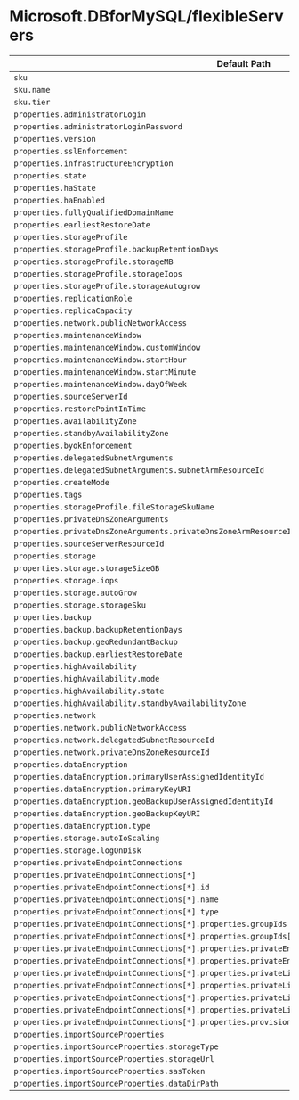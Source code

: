 # Microsoft.DBforMySQL/flexibleServers

| Default Path | Alias |
|---|---|
| `sku` | `Microsoft.DBForMySql/flexibleServers/sku` |
| `sku.name` | `Microsoft.DBForMySql/flexibleServers/sku.name` |
| `sku.tier` | `Microsoft.DBForMySql/flexibleServers/sku.tier` |
| `properties.administratorLogin` | `Microsoft.DBForMySql/flexibleServers/administratorLogin` |
| `properties.administratorLoginPassword` | `Microsoft.DBForMySql/flexibleServers/administratorLoginPassword` |
| `properties.version` | `Microsoft.DBForMySql/flexibleServers/version` |
| `properties.sslEnforcement` | `Microsoft.DBForMySql/flexibleServers/sslEnforcement` |
| `properties.infrastructureEncryption` | `Microsoft.DBForMySql/flexibleServers/infrastructureEncryption` |
| `properties.state` | `Microsoft.DBForMySql/flexibleServers/state` |
| `properties.haState` | `Microsoft.DBForMySql/flexibleServers/haState` |
| `properties.haEnabled` | `Microsoft.DBForMySql/flexibleServers/haEnabled` |
| `properties.fullyQualifiedDomainName` | `Microsoft.DBForMySql/flexibleServers/fullyQualifiedDomainName` |
| `properties.earliestRestoreDate` | `Microsoft.DBForMySql/flexibleServers/earliestRestoreDate` |
| `properties.storageProfile` | `Microsoft.DBForMySql/flexibleServers/storageProfile` |
| `properties.storageProfile.backupRetentionDays` | `Microsoft.DBForMySql/flexibleServers/storageProfile.backupRetentionDays` |
| `properties.storageProfile.storageMB` | `Microsoft.DBForMySql/flexibleServers/storageProfile.storageMB` |
| `properties.storageProfile.storageIops` | `Microsoft.DBForMySql/flexibleServers/storageProfile.storageIops` |
| `properties.storageProfile.storageAutogrow` | `Microsoft.DBForMySql/flexibleServers/storageProfile.storageAutogrow` |
| `properties.replicationRole` | `Microsoft.DBForMySql/flexibleServers/replicationRole` |
| `properties.replicaCapacity` | `Microsoft.DBForMySql/flexibleServers/replicaCapacity` |
| `properties.network.publicNetworkAccess` | `Microsoft.DBForMySql/flexibleServers/publicNetworkAccess` |
| `properties.maintenanceWindow` | `Microsoft.DBForMySql/flexibleServers/maintenanceWindow` |
| `properties.maintenanceWindow.customWindow` | `Microsoft.DBForMySql/flexibleServers/maintenanceWindow.customWindow` |
| `properties.maintenanceWindow.startHour` | `Microsoft.DBForMySql/flexibleServers/maintenanceWindow.startHour` |
| `properties.maintenanceWindow.startMinute` | `Microsoft.DBForMySql/flexibleServers/maintenanceWindow.startMinute` |
| `properties.maintenanceWindow.dayOfWeek` | `Microsoft.DBForMySql/flexibleServers/maintenanceWindow.dayOfWeek` |
| `properties.sourceServerId` | `Microsoft.DBForMySql/flexibleServers/sourceServerId` |
| `properties.restorePointInTime` | `Microsoft.DBForMySql/flexibleServers/restorePointInTime` |
| `properties.availabilityZone` | `Microsoft.DBForMySql/flexibleServers/availabilityZone` |
| `properties.standbyAvailabilityZone` | `Microsoft.DBForMySql/flexibleServers/standbyAvailabilityZone` |
| `properties.byokEnforcement` | `Microsoft.DBForMySql/flexibleServers/byokEnforcement` |
| `properties.delegatedSubnetArguments` | `Microsoft.DBForMySql/flexibleServers/delegatedSubnetArguments` |
| `properties.delegatedSubnetArguments.subnetArmResourceId` | `Microsoft.DBForMySql/flexibleServers/delegatedSubnetArguments.subnetArmResourceId` |
| `properties.createMode` | `Microsoft.DBForMySql/flexibleServers/createMode` |
| `properties.tags` | `Microsoft.DBForMySql/flexibleServers/tags` |
| `properties.storageProfile.fileStorageSkuName` | `Microsoft.DBForMySql/flexibleServers/storageProfile.fileStorageSkuName` |
| `properties.privateDnsZoneArguments` | `Microsoft.DBForMySql/flexibleServers/privateDnsZoneArguments` |
| `properties.privateDnsZoneArguments.privateDnsZoneArmResourceId` | `Microsoft.DBForMySql/flexibleServers/privateDnsZoneArguments.privateDnsZoneArmResourceId` |
| `properties.sourceServerResourceId` | `Microsoft.DBForMySql/flexibleServers/sourceServerResourceId` |
| `properties.storage` | `Microsoft.DBForMySql/flexibleServers/storage` |
| `properties.storage.storageSizeGB` | `Microsoft.DBForMySql/flexibleServers/storage.storageSizeGB` |
| `properties.storage.iops` | `Microsoft.DBForMySql/flexibleServers/storage.iops` |
| `properties.storage.autoGrow` | `Microsoft.DBForMySql/flexibleServers/storage.autoGrow` |
| `properties.storage.storageSku` | `Microsoft.DBForMySql/flexibleServers/storage.storageSku` |
| `properties.backup` | `Microsoft.DBForMySql/flexibleServers/backup` |
| `properties.backup.backupRetentionDays` | `Microsoft.DBForMySql/flexibleServers/backup.backupRetentionDays` |
| `properties.backup.geoRedundantBackup` | `Microsoft.DBForMySql/flexibleServers/backup.geoRedundantBackup` |
| `properties.backup.earliestRestoreDate` | `Microsoft.DBForMySql/flexibleServers/backup.earliestRestoreDate` |
| `properties.highAvailability` | `Microsoft.DBForMySql/flexibleServers/highAvailability` |
| `properties.highAvailability.mode` | `Microsoft.DBForMySql/flexibleServers/highAvailability.mode` |
| `properties.highAvailability.state` | `Microsoft.DBForMySql/flexibleServers/highAvailability.state` |
| `properties.highAvailability.standbyAvailabilityZone` | `Microsoft.DBForMySql/flexibleServers/highAvailability.standbyAvailabilityZone` |
| `properties.network` | `Microsoft.DBForMySql/flexibleServers/network` |
| `properties.network.publicNetworkAccess` | `Microsoft.DBForMySql/flexibleServers/network.publicNetworkAccess` |
| `properties.network.delegatedSubnetResourceId` | `Microsoft.DBForMySql/flexibleServers/network.delegatedSubnetResourceId` |
| `properties.network.privateDnsZoneResourceId` | `Microsoft.DBForMySql/flexibleServers/network.privateDnsZoneResourceId` |
| `properties.dataEncryption` | `Microsoft.DBForMySql/flexibleServers/dataEncryption` |
| `properties.dataEncryption.primaryUserAssignedIdentityId` | `Microsoft.DBForMySql/flexibleServers/dataEncryption.primaryUserAssignedIdentityId` |
| `properties.dataEncryption.primaryKeyURI` | `Microsoft.DBForMySql/flexibleServers/dataEncryption.primaryKeyUri` |
| `properties.dataEncryption.geoBackupUserAssignedIdentityId` | `Microsoft.DBForMySql/flexibleServers/dataEncryption.geoBackupUserAssignedIdentityId` |
| `properties.dataEncryption.geoBackupKeyURI` | `Microsoft.DBForMySql/flexibleServers/dataEncryption.geoBackupKeyUri` |
| `properties.dataEncryption.type` | `Microsoft.DBForMySql/flexibleServers/dataEncryption.type` |
| `properties.storage.autoIoScaling` | `Microsoft.DBforMySQL/flexibleServers/storage.autoIoScaling` |
| `properties.storage.logOnDisk` | `Microsoft.DBforMySQL/flexibleServers/storage.logOnDisk` |
| `properties.privateEndpointConnections` | `Microsoft.DBforMySQL/flexibleServers/privateEndpointConnections` |
| `properties.privateEndpointConnections[*]` | `Microsoft.DBforMySQL/flexibleServers/privateEndpointConnections[*]` |
| `properties.privateEndpointConnections[*].id` | `Microsoft.DBforMySQL/flexibleServers/privateEndpointConnections[*].id` |
| `properties.privateEndpointConnections[*].name` | `Microsoft.DBforMySQL/flexibleServers/privateEndpointConnections[*].name` |
| `properties.privateEndpointConnections[*].type` | `Microsoft.DBforMySQL/flexibleServers/privateEndpointConnections[*].type` |
| `properties.privateEndpointConnections[*].properties.groupIds` | `Microsoft.DBforMySQL/flexibleServers/privateEndpointConnections[*].groupIds` |
| `properties.privateEndpointConnections[*].properties.groupIds[*]` | `Microsoft.DBforMySQL/flexibleServers/privateEndpointConnections[*].groupIds[*]` |
| `properties.privateEndpointConnections[*].properties.privateEndpoint` | `Microsoft.DBforMySQL/flexibleServers/privateEndpointConnections[*].privateEndpoint` |
| `properties.privateEndpointConnections[*].properties.privateEndpoint.id` | `Microsoft.DBforMySQL/flexibleServers/privateEndpointConnections[*].privateEndpoint.id` |
| `properties.privateEndpointConnections[*].properties.privateLinkServiceConnectionState` | `Microsoft.DBforMySQL/flexibleServers/privateEndpointConnections[*].privateLinkServiceConnectionState` |
| `properties.privateEndpointConnections[*].properties.privateLinkServiceConnectionState.status` | `Microsoft.DBforMySQL/flexibleServers/privateEndpointConnections[*].privateLinkServiceConnectionState.status` |
| `properties.privateEndpointConnections[*].properties.privateLinkServiceConnectionState.description` | `Microsoft.DBforMySQL/flexibleServers/privateEndpointConnections[*].privateLinkServiceConnectionState.description` |
| `properties.privateEndpointConnections[*].properties.privateLinkServiceConnectionState.actionsRequired` | `Microsoft.DBforMySQL/flexibleServers/privateEndpointConnections[*].privateLinkServiceConnectionState.actionsRequired` |
| `properties.privateEndpointConnections[*].properties.provisioningState` | `Microsoft.DBforMySQL/flexibleServers/privateEndpointConnections[*].provisioningState` |
| `properties.importSourceProperties` | `Microsoft.DBforMySQL/flexibleServers/importSourceProperties` |
| `properties.importSourceProperties.storageType` | `Microsoft.DBforMySQL/flexibleServers/importSourceProperties.storageType` |
| `properties.importSourceProperties.storageUrl` | `Microsoft.DBforMySQL/flexibleServers/importSourceProperties.storageUrl` |
| `properties.importSourceProperties.sasToken` | `Microsoft.DBforMySQL/flexibleServers/importSourceProperties.sasToken` |
| `properties.importSourceProperties.dataDirPath` | `Microsoft.DBforMySQL/flexibleServers/importSourceProperties.dataDirPath` |

